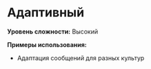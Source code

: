 # Адаптивный

**Уровень сложности:** Высокий

**Примеры использования:**
- Адаптация сообщений для разных культур

